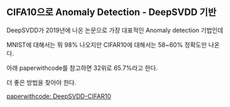 
## CIFA10으로 Anomaly Detection - DeepSVDD 기반 


DeepSVDD가 2019년에 나온 논문으로 가장 대표적인 Anomaly detection 기법인데 

MNIST에 대해서는 뭐 98% 나오지만 CIFAR10에 대해서는 58~60% 정확도만 나온다. 

아래 paperwithcode를 참고하면 32위로 65.7%라고 한다. 

더 좋은 방법을 찾아야 한다. 

[paperwithcode: DeepSVDD-CIFAR10](https://paperswithcode.com/sota/anomaly-detection-on-one-class-cifar-10)
